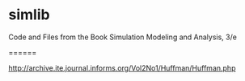 simlib
======

Code and Files from the Book Simulation Modeling and Analysis, 3/e

======

http://archive.ite.journal.informs.org/Vol2No1/Huffman/Huffman.php
